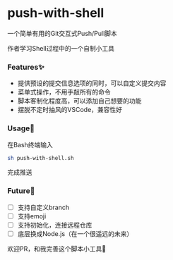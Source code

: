 # push-with-shell
一个简单有用的Git交互式Push/Pull脚本

作者学习Shell过程中的一个自制小工具

### Features✨

- 提供预设的提交信息选项的同时，可以自定义提交内容
- 菜单式操作，不用手敲所有的命令
- 脚本客制化程度高，可以添加自己想要的功能
- 摆脱不定时抽风的VSCode，兼容性好

### Usage📃

在Bash终端输入

```bash
sh push-with-shell.sh
```

完成推送

### Future👻

- [ ] 支持自定义branch
- [ ]  支持emoji
- [ ] 支持初始化，连接远程仓库
- [ ] 底层换成Node.js（在一个很遥远的未来）

欢迎PR，和我完善这个脚本小工具🙌
